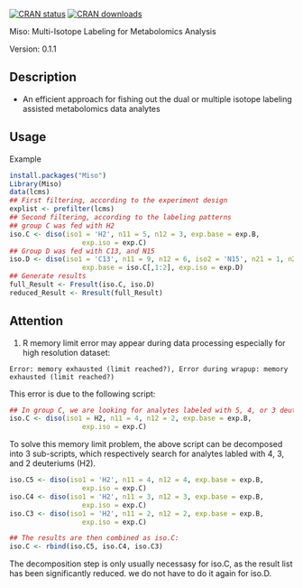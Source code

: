 [![CRAN status](http://www.r-pkg.org/badges/version/Miso)](https://cran.r-project.org/package=Miso) 
[![CRAN downloads](http://cranlogs.r-pkg.org/badges/grand-total/Miso)](https://cran.r-project.org/package=Miso)

Miso: Multi-Isotope Labeling for Metabolomics Analysis

Version: 0.1.1

## Description

- An efficient approach for fishing out the dual or multiple isotope labeling assisted metabolomics data analytes


## Usage

Example 

```r 
install.packages("Miso")
Library(Miso)
data(lcms)
## First filtering, according to the experiment design
explist <- prefilter(lcms)
## Second filtering, according to the labeling patterns
## group C was fed with H2
iso.C <- diso(iso1 = 'H2', n11 = 5, n12 = 3, exp.base = exp.B, 
                  exp.iso = exp.C)
## Group D was fed with C13, and N15
iso.D <- diso(iso1 = 'C13', n11 = 9, n12 = 6, iso2 = 'N15', n21 = 1, n22 = 0,
                  exp.base = iso.C[,1:2], exp.iso = exp.D)
## Generate results
full_Result <- Fresult(iso.C, iso.D)
reduced_Result <- Rresult(full_Result)
```
## Attention    

1. R memory limit error may appear during data processing especially for high resolution dataset:   

`Error: memory exhausted (limit reached?), Error during wrapup: memory exhausted (limit reached?)` 

This error is due to the following script:

```r
## In group C, we are looking for analytes labeled with 5, 4, or 3 deuteriums (H2).
iso.C <- diso(iso1 = H2, n11 = 4, n12 = 2, exp.base = exp.B, 
                  exp.iso = exp.C)
```

To solve this memory limit problem, the above script can be decomposed into 3 sub-scripts, which respectively search for analytes labled with 4, 3, and 2 deuteriums (H2).

```r
iso.C5 <- diso(iso1 = 'H2', n11 = 4, n12 = 4, exp.base = exp.B, 
                  exp.iso = exp.C)
iso.C4 <- diso(iso1 = 'H2', n11 = 3, n12 = 3, exp.base = exp.B, 
                  exp.iso = exp.C)
iso.C3 <- diso(iso1 = 'H2', n11 = 2, n12 = 2, exp.base = exp.B, 
                  exp.iso = exp.C)

## The results are then combined as iso.C:
iso.C <- rbind(iso.C5, iso.C4, iso.C3)
```

The decomposition step is only usually necessasy for iso.C, as the result list has been significantly reduced. we do not have to do it again for iso.D.
